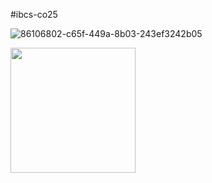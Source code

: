 #ibcs-co25

![86106802-c65f-449a-8b03-243ef3242b05](https://github.com/user-attachments/assets/34ef22ec-2f84-4a5a-8802-2e647bbcde23)

<img width="200" alt="" src="https://github.com/user-attachments/assets/34ef22ec-2f84-4a5a-8802-2e647bbcde23">
